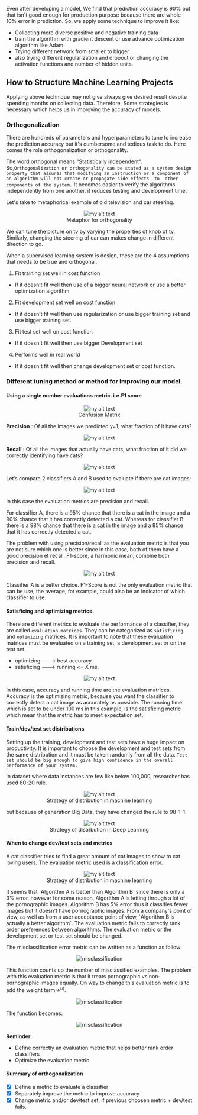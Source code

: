 

Even after developing a model, We find that prediction accuracy is 90% but that isn't good enough for production purpose because there are whole 10% error in prediction. So, we apply some technique to improve it like:
  - Collecting more diverse positive and negative training data
  - train the algorithm with gradient descent or use advance optimization algorithm like Adam.
  - Trying different network from smaller to bigger
  - also trying different regularization and dropout or changing the activation functions and number of hidden units.

## How to Structure Machine Learning Projects
Applying above technique may not give always give desired result despite spending months on collecting data. Therefore, Some strategies is necessary which helps us in improving the accuracy of models.

### Orthogonalization
There are hundreds of parameters and hyperparameters to tune to increase the prediction accuracy but it's cumbersome and tedious task to do. Here comes the role orthogonalization or orthogonality.

The word orthogonal means "Statistically independent". So,`Orthogonalization or orthogonality can be stated as a system design property that assures that modifying an instruction or a component of an algorithm will not create or propagate side effects  to  other components of the system.` It becomes easier to verify the algorithms independently from one another, it reduces testing and development time.

Let's take to metaphorical example of old television and car steering.

<figure>
  <div style="text-align:center">
    <img src="/img/ml-strategies/tv-car.jpg" alt="my alt text"/>
    <figcaption> Metaphor for orthogonality </figcaption>
  </div>
</figure>


We can tune the picture on tv by varying the properties of knob of tv. Similarly, changing the steering of car can makes change in different direction to go.

When a supervised learning system is design, these are the 4 assumptions that needs to be true and orthogonal.
1. Fit training set well in cost function
  - If it doesn’t fit well then use of a bigger neural network or use a better optimization algorithm.
2. Fit development set well on cost function
  - If it doesn’t fit well then use regularization or use bigger training set and use bigger training set.
3. Fit test set well on cost function
  - If it doesn't fit well then use bigger Development set  
4. Performs well in real world
  - If it doesn't fit well then change development set  or cost function.

### Different tuning method or method for improving our model.
#### Using a single number evaluations metric. i.e.F1 score

<figure>
  <div style="text-align:center">
    <img src="/img/ml-strategies/decision.png" alt="my alt text"/>
    <figcaption> Confusion Matrix </figcaption>
  </div>
</figure>

 **Precision** : Of all the images we predicted y=1, what fraction of it have cats?
 <figure>
   <div style="text-align:center">
     <img src="/img/ml-strategies/precision.png" alt="my alt text"/>
   </div>
 </figure>

 **Recall** : Of all the images that actually have cats, what fraction of it did we correctly identifying have cats?
 <figure>
   <div style="text-align:center">
     <img src="/img/ml-strategies/recall.png" alt="my alt text"/>
   </div>
 </figure>

Let’s compare 2 classifiers A and B used to evaluate if there are cat images:
<figure>
  <div style="text-align:center">
    <img src="/img/ml-strategies/evaluation-matrix.png" alt="my alt text"/>
  </div>
</figure>

In this case the evaluation metrics are precision and recall.

For classifier A, there is a 95% chance that there is a cat in the image and a 90% chance that it has correctly detected a cat. Whereas for classifier B there is a 98% chance that there is a cat in the image and a 85% chance that it has correctly detected a cat.

The problem with using precision/recall as the evaluation metric is that you are not sure which one is better since in this case, both of them have a good precision et recall. F1-score, a harmonic mean, combine both precision and recall.
<figure>
  <div style="text-align:center">
    <img src="/img/ml-strategies/F1-score.png" alt="my alt text"/>
  </div>
</figure>

Classifier A is a better choice. F1-Score is not the only evaluation metric that can be use, the average, for
example, could also be an indicator of which classifier to use.

#### Satisficing and optimizing metrics.
There are different metrics to evaluate the performance of a classifier, they are called `evaluation matrices`.
They can be categorized as `satisficing` and `optimizing` matrices. It is important to note that these evaluation matrices must be evaluated on a training set, a development set or on the test set.

>   
   - optimizing ---> best accuracy
   - satisficing ---> running <= X ms.


<figure>
  <div style="text-align:center">
    <img src="/img/ml-strategies/3table.png" alt="my alt text"/>
  </div>
</figure>

In this case, accuracy and running time are the evaluation matrices. Accuracy is the optimizing metric,
because you want the classifier to correctly detect a cat image as accurately as possible. The running time
which is set to be under 100 ms in this example, is the satisficing metric which mean that the metric has
to meet expectation set.

#### Train/dev/test set distributions
Setting up the training, development and test sets have a huge impact on productivity. It is important to
choose the development and test sets from the same distribution and it must be taken randomly from all
the data. `Test set should be big enough to give high confidence in the overall performance of your system.`

In dataset where data instances are few like below 100,000, researcher has used 80-20 rule.
<figure>
  <div style="text-align:center">
    <img src="/img/ml-strategies/old-dist.png" alt="my alt text"/>
    <figcaption> Strategy of distribution in machine learning </figcaption>
  </div>
</figure>
but because of generation Big Data, they have changed the rule to 98-1-1.
<figure>
  <div style="text-align:center">
    <img src="/img/ml-strategies/new-dist.png" alt="my alt text"/>
    <figcaption> Strategy of distribution in Deep Learning </figcaption>
  </div>
</figure>

#### When to change dev/test sets and metrics
A cat classifier tries to find a great amount of cat images to show to cat loving users. The evaluation metric used is a classification error.

<figure>
  <div style="text-align:center">
    <img src="/img/ml-strategies/error.png" alt="my alt text"/>
    <figcaption> Strategy of distribution in machine learning </figcaption>
  </div>
</figure>
It seems that `Algorithm A is better than Algorithm B` since there is only a 3% error, however for some reason, Algorithm A is letting through a lot of the pornographic images. Algorithm B has 5% error thus it classifies fewer images but it doesn't have pornographic images. From a company's point of view, as well as from a user acceptance point of view, `Algorithm B is actually a better
algorithm`. The evaluation metric fails to correctly rank order preferences between algorithms. The evaluation metric or the development set or test set should be changed.

The misclassification error metric can be written as a function as follow:
<figure>
  <div style="text-align:center">
    <img src="/img/ml-strategies/misclass.png" alt="misclassification"/>
  </div>
</figure>

This function counts up the number of misclassified examples.
The problem with this evaluation metric is that it treats pornographic vs non-pornographic images equally. On way to change this evaluation metric is to add the weight term 𝑤<sup>(𝑖)</sup>.
<figure>
  <div style="text-align:center">
    <img src="/img/ml-strategies/more-weight.png" alt="misclassification"/>
  </div>
</figure>
The function becomes:
<figure>
  <div style="text-align:center">
    <img src="/img/ml-strategies/changed-equation.png" alt="misclassification"/>
  </div>
</figure>

**Reminder**:

- Define correctly an evaluation metric that helps better rank order classifiers
- Optimize the evaluation metric

#### Summary of orthogonalization
- [x] Define a metric to evaluate a classifier
- [x] Separately improve the metric to improve accuracy
- [x] Change metric and/or dev/test set, if previous choosen  metric + dev/test fails.
